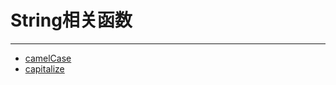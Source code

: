 # String相关函数

---

- [camelCase](/repository/libraries/Lodash/camelCase.md#camelcase)
- [capitalize](/repository/libraries/Lodash/capitalize.md#capitalize)